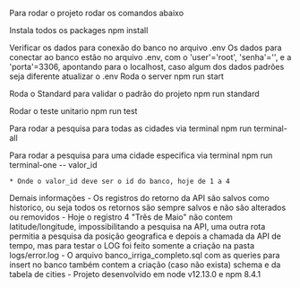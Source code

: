 Para rodar o projeto rodar os comandos abaixo

Instala todos os packages
    npm install

Verificar os dados para conexão do banco no arquivo .env
    Os dados para conectar ao banco estão no arquivo .env, com o 'user'='root', 'senha'='', e a 'porta'=3306, apontando para o localhost, caso algum dos dados padrões seja diferente atualizar o .env
Roda o server
    npm run start

Roda o Standard para validar o padrão do projeto
    npm run standard

Rodar o teste unitario
    npm run test

Para rodar a pesquisa para todas as cidades via terminal
    npm run terminal-all

Para rodar a pesquisa para uma cidade especifica via terminal
    npm run terminal-one -- valor_id

    * Onde o valor_id deve ser o id do banco, hoje de 1 a 4

Demais informações
    - Os registros do retorno da API são salvos como historico, ou seja todos os retornos são sempre salvos e não são alterados ou removidos
    - Hoje o registro 4 "Três de Maio" não contem latitude/longitude, impossibilitando a pesquisa na API, uma outra rota permitia a pesquisa da posição geografica e depois a chamada da API de tempo, mas para testar o LOG foi feito somente a criação na pasta logs/error.log
    - O arquivo banco_irriga_completo.sql com as queries para insert no banco também contem a criação (caso não exista) schema e da tabela de cities
    - Projeto desenvolvido em node v12.13.0 e npm 8.4.1